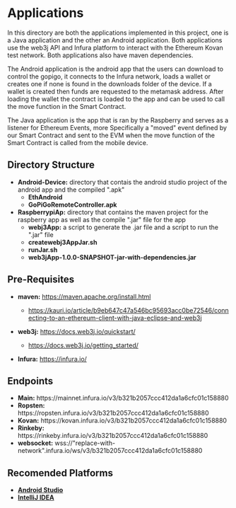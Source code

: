 # Applications

In this directory are both the applications implemented in this project, one is a Java application and the other an Android application. Both applications use the web3j API and Infura platform to interact with the Ethereum Kovan test network. Both applications also have maven dependencies.

The Android application is the android app that the users can download to control the gopigo, it connects to the Infura network, loads a wallet or creates one if none is found in the downloads folder of the device. If a wallet is created then funds are requested to the metamask address. After loading the wallet  the contract is loaded to the app and can be used to call the move function in the Smart Contract.

The Java application is the app that is ran by the Raspberry and serves as a listener for Ethereum Events, more Specifically a "moved" event defined by our Smart Contract and sent to the EVM when the move function of the Smart Contract is called from the mobile device.

## Directory Structure
* **Android-Device:** directory that contais the android studio project of the android app and the compiled ".apk"
  * **EthAndroid**
  * **GoPiGoRemoteController.apk**
* **RaspberrypiAp:** directory that contains the maven project for the raspberry app as well as the compile ".jar" file for the app
  * **webj3App:** a script to generate the .jar file and a script to run the ".jar" file
  * **createwebj3AppJar.sh**
  * **runJar.sh**
  * **web3jApp-1.0.0-SNAPSHOT-jar-with-dependencies.jar**

## Pre-Requisites

* **maven:** https://maven.apache.org/install.html
	* https://kauri.io/article/b9eb647c47a546bc95693acc0be72546/connecting-to-an-ethereum-client-with-java-eclipse-and-web3j

* **web3j:** https://docs.web3j.io/quickstart/
	* https://docs.web3j.io/getting_started/

* **Infura:** https://infura.io/

## Endpoints

* **Main:** https://<span></span>mainnet.infura.io/v3/b321b2057ccc412da1a6cfc01c158880
* **Ropsten:** https://<span></span>ropsten.infura.io/v3/b321b2057ccc412da1a6cfc01c158880
* **Kovan:** https://<span></span>kovan.infura.io/v3/b321b2057ccc412da1a6cfc01c158880
* **Rinkeby:** https://<span></span>rinkeby.infura.io/v3/b321b2057ccc412da1a6cfc01c158880
* **websocket:** wss://<span></span>"replace-with-network".infura.io/ws/v3/b321b2057ccc412da1a6cfc01c158880

## Recomended Platforms
* **[Android Studio](https://developer.android.com/studio/install)**
* **[IntelliJ IDEA](https://www.jetbrains.com/idea/download/)**
